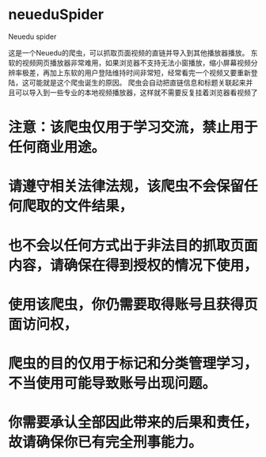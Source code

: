 # neueduSpider
Neuedu spider

这是一个Neuedu的爬虫，可以抓取页面视频的直链并导入到其他播放器播放。
东软的视频网页播放器非常难用，如果浏览器不支持无法小窗播放，缩小屏幕视频分辨率极差，再加上东软的用户登陆维持时间非常短，经常看完一个视频又要重新登陆，这可能就是这个爬虫诞生的原因。
爬虫会自动把直链信息和标题关联起来并且可以导入到一些专业的本地视频播放器，这样就不需要反复挂着浏览器看视频了

# 注意：该爬虫仅用于学习交流，禁止用于任何商业用途。
#       请遵守相关法律法规，该爬虫不会保留任何爬取的文件结果，
#       也不会以任何方式出于非法目的抓取页面内容，请确保在得到授权的情况下使用，
#       使用该爬虫，你仍需要取得账号且获得页面访问权，
#       爬虫的目的仅用于标记和分类管理学习，不当使用可能导致账号出现问题。
#       你需要承认全部因此带来的后果和责任，故请确保你已有完全刑事能力。
